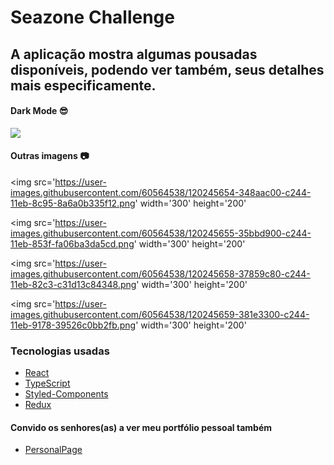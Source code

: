 # Seazone Challenge

## A aplicação mostra algumas pousadas disponíveis, podendo ver também, seus detalhes mais especificamente.

#### Dark Mode 😎
![](https://user-images.githubusercontent.com/60564538/120245167-ba0d5c80-c242-11eb-8f81-a9e9338f7b94.gif)

#### Outras imagens 📷

<img 
  src='https://user-images.githubusercontent.com/60564538/120245654-348aac00-c244-11eb-8c95-8a6a0b335f12.png' width='300' height='200'
>
<img 
  src='https://user-images.githubusercontent.com/60564538/120245655-35bbd900-c244-11eb-853f-fa06ba3da5cd.png' width='300' height='200'
>
<img 
  src='https://user-images.githubusercontent.com/60564538/120245658-37859c80-c244-11eb-82c3-c31d13c84348.png' width='300' height='200'
>
<img 
  src='https://user-images.githubusercontent.com/60564538/120245659-381e3300-c244-11eb-9178-39526c0bb2fb.png' width='300' height='200'
>

### Tecnologias usadas

- [React](https://pt-br.reactjs.org/)
- [TypeScript](https://www.typescriptlang.org/)
- [Styled-Components](https://styled-components.com/)
- [Redux](https://redux.js.org/)

#### Convido os senhores(as) a ver meu portfólio pessoal também 

- [PersonalPage](https://nycollasdev.vercel.app/)